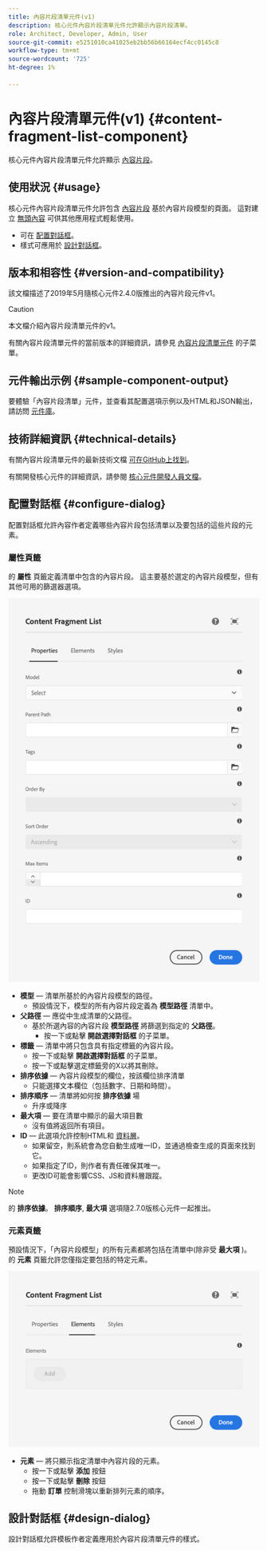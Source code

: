 ```yaml
---
title: 內容片段清單元件(v1)
description: 核心元件內容片段清單元件允許顯示內容片段清單。
role: Architect, Developer, Admin, User
source-git-commit: e5251010ca41025eb2bb56b66164ecf4cc0145c8
workflow-type: tm+mt
source-wordcount: '725'
ht-degree: 1%

---
```



# 內容片段清單元件(v1) {#content-fragment-list-component}

核心元件內容片段清單元件允許顯示 [內容片段](https://experienceleague.adobe.com/docs/experience-manager-cloud-service/assets/content-fragments/content-fragments.html)。

## 使用狀況 {#usage}

核心元件內容片段清單元件允許包含 [內容片段](https://experienceleague.adobe.com/docs/experience-manager-cloud-service/assets/content-fragments/content-fragments.html) 基於內容片段模型的頁面。 這對建立 [無頭內容](https://helpx.adobe.com/tw/experience-manager/6-5/sites/developing/user-guide.html?topic=/experience-manager/6-5/sites/developing/morehelp/headless.ug.js) 可供其他應用程式輕鬆使用。

* 可在 [配置對話框](#configure-dialog)。
* 樣式可應用於 [設計對話框](#design-dialog)。

## 版本和相容性 {#version-and-compatibility}

該文檔描述了2019年5月隨核心元件2.4.0版推出的內容片段元件v1。

>[!CAUTION]
>
>本文檔介紹內容片段清單元件的v1。
>
>有關內容片段清單元件的當前版本的詳細資訊，請參見 [內容片段清單元件](/help/components/content-fragment-list.md) 的子菜單。

## 元件輸出示例 {#sample-component-output}

要體驗「內容片段清單」元件，並查看其配置選項示例以及HTML和JSON輸出，請訪問 [元件庫](https://adobe.com/go/aem_cmp_library_cflist)。

## 技術詳細資訊 {#technical-details}

有關內容片段清單元件的最新技術文檔 [可在GitHub上找到](https://adobe.com/go/aem_cmp_tech_cflist_v1)。

有關開發核心元件的詳細資訊，請參閱 [核心元件開發人員文檔](/help/developing/overview.md)。

## 配置對話框 {#configure-dialog}

配置對話框允許內容作者定義哪些內容片段包括清單以及要包括的這些片段的元素。

### 屬性頁籤

的 **屬性** 頁籤定義清單中包含的內容片段。 這主要基於選定的內容片段模型，但有其他可用的篩選器選項。

![內容片段清單元件的編輯對話框的屬性頁籤](/help/assets/content-fragment-list-properties.png)

* **模型**  — 清單所基於的內容片段模型的路徑。
   * 預設情況下，模型的所有內容片段定義為 **模型路徑** 清單中。
* **父路徑**  — 應從中生成清單的父路徑。
   * 基於所選內容的內容片段 **模型路徑** 將篩選到指定的 **父路徑**。
      * 按一下或點擊 **開啟選擇對話框** 的子菜單。
* **標籤**  — 清單中將只包含具有指定標籤的內容片段。
   * 按一下或點擊 **開啟選擇對話框** 的子菜單。
   * 按一下或點擊選定標籤旁的X以將其刪除。
* **排序依據**  — 內容片段模型的欄位，按該欄位排序清單
   * 只能選擇文本欄位（包括數字、日期和時間）。
* **排序順序**  — 清單將如何按 **排序依據** 場
   * 升序或降序
* **最大項**  — 要在清單中顯示的最大項目數
   * 沒有值將返回所有項目。
* **ID**  — 此選項允許控制HTML和 [資料層](/help/developing/data-layer/overview.md)。
   * 如果留空，則系統會為您自動生成唯一ID，並通過檢查生成的頁面來找到它。
   * 如果指定了ID，則作者有責任確保其唯一。
   * 更改ID可能會影響CSS、JS和資料層跟蹤。

>[!NOTE]
>的 **排序依據**。 **排序順序**, **最大項** 選項隨2.7.0版核心元件一起推出。

### 元素頁籤

預設情況下，「內容片段模型」的所有元素都將包括在清單中(除非受 **最大項** )。 的 **元素** 頁籤允許您僅指定要包括的特定元素。

![內容片段清單元件的編輯對話框的元素頁籤](/help/assets/content-fragment-list-elements.png)

* **元素**  — 將只顯示指定清單中內容片段的元素。
   * 按一下或點擊 **添加** 按鈕
   * 按一下或點擊 **刪除** 按鈕
   * 拖動 **訂單** 控制滑塊以重新排列元素的順序。

## 設計對話框 {#design-dialog}

設計對話框允許模板作者定義應用於內容片段清單元件的樣式。
